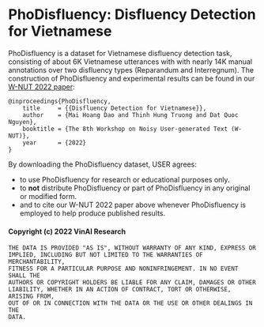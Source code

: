 # PhoDisfluency: Disfluency Detection for Vietnamese

PhoDisfluency is a dataset for Vietnamese disfluency detection task, consisting of about 6K Vietnamese utterances with with nearly 14K manual annotations over two disfluency types (Reparandum and Interregnum). The construction of PhoDisfluency and experimental results can be found in our [W-NUT 2022 paper](to-be-updated):

	@inproceedings{PhoDisfluency,
	    title     = {{Disfluency Detection for Vietnamese}},
	    author    = {Mai Hoang Dao and Thinh Hung Truong and Dat Quoc Nguyen},
	    booktitle = {The 8th Workshop on Noisy User-generated Text (W-NUT)},
        year      = {2022}
	}  

By downloading the PhoDisfluency dataset, USER agrees:

- to use PhoDisfluency for research or educational purposes only.
- to **not** distribute PhoDisfluency or part of PhoDisfluency in any original or modified form.
- and to cite our W-NUT 2022 paper above whenever PhoDisfluency is employed to help produce published results.



#### Copyright (c) 2022 VinAI Research

	THE DATA IS PROVIDED "AS IS", WITHOUT WARRANTY OF ANY KIND, EXPRESS OR
	IMPLIED, INCLUDING BUT NOT LIMITED TO THE WARRANTIES OF MERCHANTABILITY,
	FITNESS FOR A PARTICULAR PURPOSE AND NONINFRINGEMENT. IN NO EVENT SHALL THE
	AUTHORS OR COPYRIGHT HOLDERS BE LIABLE FOR ANY CLAIM, DAMAGES OR OTHER
	LIABILITY, WHETHER IN AN ACTION OF CONTRACT, TORT OR OTHERWISE, ARISING FROM,
	OUT OF OR IN CONNECTION WITH THE DATA OR THE USE OR OTHER DEALINGS IN THE
	DATA.


